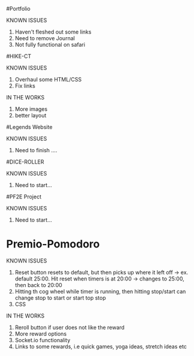 #Portfolio

KNOWN ISSUES
1. Haven't fleshed out some links
2. Need to remove Journal
3. Not fully functional on safari

#HIKE-CT

KNOWN ISSUES
1. Overhaul some HTML/CSS
2. Fix links

IN THE WORKS

1. More images
2. better layout

#Legends Website

KNOWN ISSUES
1. Need to finish ....

#DICE-ROLLER

KNOWN ISSUES
1. Need to start...

#PF2E Project

KNOWN ISSUES
1. Need to start...


# Premio-Pomodoro

KNOWN ISSUES
1. Reset button resets to default, but then picks up where it left off -> ex. default 25:00. Hit reset when timers is at 20:00 -> changes to 25:00, then back to 20:00
2. Hitting th cog wheel while timer is running, then hitting stop/start can change stop to start or start top stop
3. CSS

IN THE WORKS

1. Reroll button if user does not like the reward
2. More reward options
3. Socket.io functionality
4. Links to some rewards, i.e quick games, yoga ideas, stretch ideas etc

